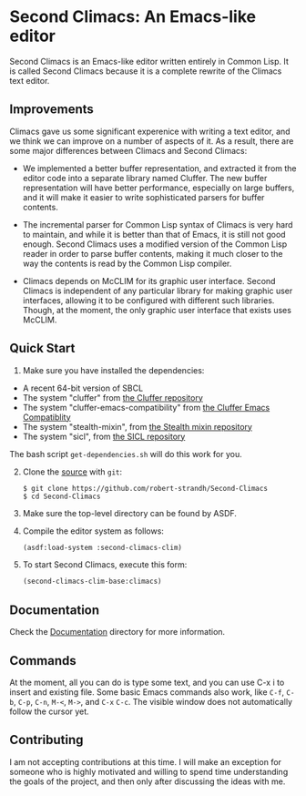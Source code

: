 
# Second Climacs: An Emacs-like editor 

Second Climacs is an Emacs-like editor written entirely
in Common Lisp. It is called Second Climacs because it is a complete
rewrite of the Climacs text editor.

## Improvements

Climacs gave us some significant experenice with writing a text
editor, and we think we can improve on a number of aspects of it. As
a result, there are some major differences between Climacs and
Second Climacs:

*  We implemented a better buffer representation, and extracted it
   from the editor code into a separate library named Cluffer.  The
   new buffer representation will have better performance, especially
   on large buffers, and it will make it easier to write
   sophisticated parsers for buffer contents.

 * The incremental parser for Common Lisp syntax of Climacs is very
   hard to maintain, and while it is better than that of Emacs, it is
   still not good enough.  Second Climacs uses a modified version of
   the Common Lisp reader in order to parse buffer contents, making
   it much closer to the way the contents is read by the Common Lisp
   compiler.
 
 * Climacs depends on McCLIM for its graphic user interface.  Second
    Climacs is independent of any particular library for making
    graphic user interfaces, allowing it to be configured with
    different such libraries.  Though, at the moment, the only graphic
    user interface that exists uses McCLIM.
## Quick Start

1. Make sure you have installed the dependencies:

[the Cluffer repository]:https://github.com/robert-strandh/Cluffer
[the Cluffer Emacs Compatiblity]:https://github.com/robert-strandh/cluffer-emacs-compatibility
[the Stealth mixin repository]:https://github.com/robert-strandh/Stealth-mixin
[the SICL repository]:https://github.com/robert-strandh/SICL

   * A recent 64-bit version of SBCL
   * The system "cluffer" from [the Cluffer repository]
   * The system "cluffer-emacs-compatibility" from [the Cluffer Emacs Compatiblity]
   * The system "stealth-mixin", from [the Stealth mixin repository]
   * The system "sicl", from [the SICL repository]

The bash script `get-dependencies.sh` will do this work for you.

2. Clone the [source] with `git`:

   ```
   $ git clone https://github.com/robert-strandh/Second-Climacs
   $ cd Second-Climacs
   ```

3. Make sure the top-level directory can be found by ASDF.

4. Compile the editor system as follows:

   ```lisp
   (asdf:load-system :second-climacs-clim)
   ```

5. To start Second Climacs, execute this form:

   ```lisp
   (second-climacs-clim-base:climacs)
   ```


[source]: https://github.com/robert-strandh/Second-Climacs

## Documentation

[Documentation]:https://github.com/robert-strandh/Second-Climacs/tree/master/Documentation

Check the [Documentation] directory for more information.

## Commands
At the moment, all you can do is type some text, and you can use C-x i
to insert and existing file.  Some basic Emacs commands also work, like
`C-f`, `C-b`, `C-p`, `C-n`, `M-<`, `M->`, and `C-x` `C-c`.  The visible window does not
automatically follow the cursor yet.

[CONTRIBUTING.md]: https://github.com/robert-strandh/Second-Climacs/blob/master/CONTRIBUTING.md

## Contributing

I am not accepting contributions at this time.  I will make an
exception for someone who is highly motivated and willing to spend
time understanding the goals of the project, and then only after
discussing the ideas with me.


